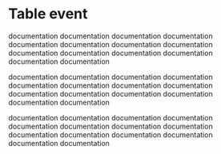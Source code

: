 # Table event

documentation documentation
documentation documentation documentation
documentation documentation documentation documentation
documentation documentation documentation documentation documentation

documentation documentation
documentation documentation documentation
documentation documentation documentation documentation
documentation documentation documentation documentation documentation

documentation documentation
documentation documentation documentation
documentation documentation documentation documentation
documentation documentation documentation documentation documentation